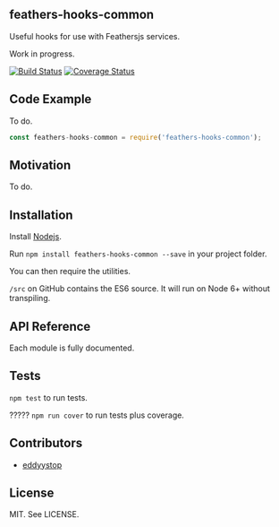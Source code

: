 ## feathers-hooks-common

Useful hooks for use with Feathersjs services.

Work in progress.

[![Build Status](https://travis-ci.org/eddyystop/feathers-hooks-common.svg?branch=master)](https://travis-ci.org/eddyystop/feathers-hooks-common)
[![Coverage Status](https://coveralls.io/repos/github/eddyystop/feathers-hooks-common/badge.svg?branch=master)](https://coveralls.io/github/eddyystop/feathers-hooks-common?branch=master)

## Code Example

To do.

```javascript
const feathers-hooks-common = require('feathers-hooks-common');
```

## Motivation

To do.

## Installation

Install [Nodejs](https://nodejs.org/en/).

Run `npm install feathers-hooks-common --save` in your project folder.

You can then require the utilities.

`/src` on GitHub contains the ES6 source. It will run on Node 6+ without transpiling.

## API Reference

Each module is fully documented.

## Tests

`npm test` to run tests.

????? `npm run cover` to run tests plus coverage.

## Contributors

- [eddyystop](https://github.com/eddyystop)

## License

MIT. See LICENSE.